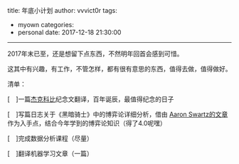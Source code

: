 title: 年底小计划
author: vvvict0r
tags:
  - myown
categories:
  - personal
date: 2017-12-18 21:30:00
---
2017年末已至，还是想留下点东西，不然明年回首会感到可惜。

<!-- more --> 

这其中有兴趣，有工作，不管怎样，都有很有意思的东西，值得去做，值得做好。

清单：

[　]一篇[杰克科比](http://www.comicscube.com/2010/06/top-ten-most-influential-comics-artists_08.html)纪念文翻译，百年诞辰，最值得纪念的日子

[　]写篇日志关于《黑暗骑士》中的博弈论详细分析，借由 [Aaron Swartz的文章](http://www.aaronsw.com/weblog/tdk)作为入手点，结合今年学到的博弈论知识（得了4.0呢嘿）

[　]完成数据分析课程（尽量）

[　]翻译机器学习文章（一篇）